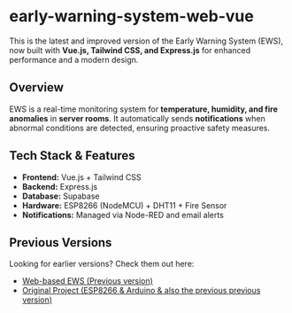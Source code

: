 # early-warning-system-web-vue  

This is the latest and improved version of the Early Warning System (EWS), now built with **Vue.js, Tailwind CSS, and Express.js** for enhanced performance and a modern design.  

## Overview  
EWS is a real-time monitoring system for **temperature, humidity, and fire anomalies** in **server rooms**. It automatically sends **notifications** when abnormal conditions are detected, ensuring proactive safety measures.  

## Tech Stack & Features  
- **Frontend:** Vue.js + Tailwind CSS  
- **Backend:** Express.js  
- **Database:** Supabase  
- **Hardware:** ESP8266 (NodeMCU) + DHT11 + Fire Sensor  
- **Notifications:** Managed via Node-RED and email alerts  

## Previous Versions  
Looking for earlier versions? Check them out here:  
- [Web-based EWS (Previous version)](https://github.com/sultanrc/early-warning-system-web)  
- [Original Project (ESP8266 & Arduino & also the previous previous version)](https://github.com/Ahmad-Kun/proyek-arduino)  
